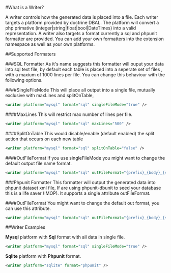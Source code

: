 #What is a Writer?

A writer controls how the generated data is placed into a file. Each writer targets a platform provided by doctrine DBAL. The platform will convert a php primative (integer|string|float|bool|DateTimes) into a valid representation. A writer also targets a format currently a sql and phpunit formatter are provided. You can add your own formatters into the extension namespace as well as your own platforms.

##Supported Formaters

###SQL Formatter
As it's name suggests this formatter will ouput your data into sql text file, by default each table is placed into a seperate set of files , with a maxium of 1000 lines per file. You can change this behaviour with the following options.

####SingleFileMode
This will place all output into a single file, mutually exclusive with maxLines and splitOnTable,
```xml
<writer platform="mysql" format="sql" singleFileMode="true" />
```

####MaxLines
This will restrict max number of lines per file.
```xml
<writer platform="mysql" format="sql" maxLines="500" />
```

####SplitOnTable
This would disable/enable (default enabled) the split action that occurs on each new table
```xml
<writer platform="mysql" format="sql" splitOnTable="false" />
```

####OutFileFormat
If you use singleFileMode you might want to change the default output file name format.
```xml
<writer platform="mysql" format="sql" outFileFormat="{prefix}_{body}_{suffix}.{ext}" />
```

###Phpunit Formatter
This formatter will output the generated data into phpunit dataset xml file, If are using phpunit-dbunit to seed your database this is a life saver (IMOP). It supports a single attribute outFileFormat.

####OutFileFormat
You might want to change the default out format, you can use this attribute.

```xml
<writer platform="mysql" format="sql" outFileFormat="{prefix}_{body}_{suffix}.{ext}" />
```

##Writer Examples

**Mysql** platform with **Sql** format with all data in single file.

```xml
<writer platform="mysql" format="sql" singleFileMode="true" />
```

**Sqlite** platform with **Phpunit** format.

```xml
<writer platform="sqlite" format="phpunit" />
```


